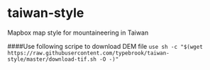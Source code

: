 # taiwan-style
Mapbox map style for mountaineering in Taiwan

####Use following scripe to download DEM file
```use sh -c "$(wget https://raw.githubusercontent.com/typebrook/taiwan-style/master/download-tif.sh -O -)"``` 
